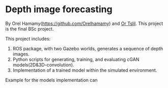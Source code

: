 # Depth image forecasting
By Orel Hamamy(https://github.com/Orelhamamy) and [Or Tslil](https://github.com/ortslil64). This project is the final 
BSc project.
 
This project includes:
1) ROS package, with two Gazebo worlds, generates a sequence of depth images. 
2) Python scripts for generating, training, and evaluating cGAN models(2D&3D-convolution).
3) Implementation of a trained model within the simulated environment.

Example for the models implementation can 
